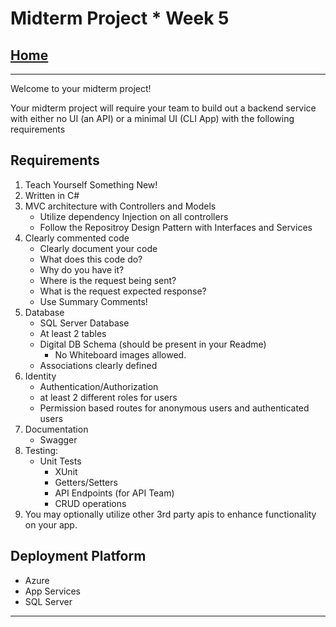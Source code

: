 # Midterm Project * Week 5

## [Home](/README.md)

---

Welcome to your midterm project!

Your midterm project will require your team to build out a backend service with either no UI (an API) or a minimal UI (CLI App) with the following requirements

## Requirements

1. Teach Yourself Something New!
1. Written in C#
1. MVC architecture with Controllers and Models
	 * Utilize dependency Injection on all controllers
	 * Follow the Repositroy Design Pattern with Interfaces and Services
1. Clearly commented code
	 * Clearly document your code
	 * What does this code do?
	 * Why do you have it?
	 * Where is the request being sent?
	 * What is the request expected response?
   * Use Summary Comments!
1. Database
   * SQL Server Database
   * At least 2 tables
   * Digital DB Schema (should be present in your Readme)
	 * No Whiteboard images allowed.
   * Associations clearly defined
1. Identity
	 * Authentication/Authorization
	 * at least 2 different roles for users
	 * Permission based routes for anonymous users and authenticated users
1. Documentation
   * Swagger
1. Testing:
   * Unit Tests
	 * XUnit
	 * Getters/Setters
	 * API Endpoints (for API Team)
	 * CRUD operations
1. You may optionally utilize other 3rd party apis to enhance functionality on your app.

## Deployment Platform

* Azure
* App Services
* SQL Server

---
